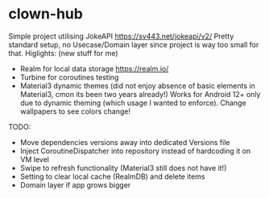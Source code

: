 # clown-hub
Simple project utilising JokeAPI https://sv443.net/jokeapi/v2/
Pretty standard setup, no Usecase/Domain layer since project is way too small for that.
Higlights: (new stuff for me)
- Realm for local data storage https://realm.io/
- Turbine for coroutines testing
- Material3 dynamic themes (did not enjoy absence of basic elements in Material3, cmon its been two years already!)
Works for Android 12+ only due to dynamic theming (which usage I wanted to enforce). Change wallpapers to see colors change!


TODO:
- Move dependencies versions away into dedicated Versions file
- Inject CoroutineDispatcher into repository instead of hardcoding it on VM level
- Swipe to refresh functionality (Material3 still does not have it!)
- Setting to clear local cache (RealmDB) and delete items
- Domain layer if app grows bigger

